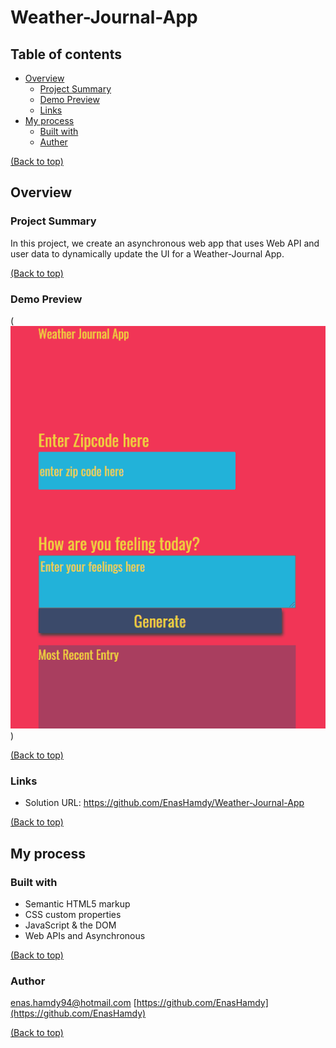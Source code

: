 # Weather-Journal-App

## Table of contents

- [Overview](#overview)
  - [Project Summary](#project-summary)
  - [Demo Preview](#demo-preview)
  - [Links](#links)
- [My process](#my-process)
  - [Built with](#built-with)
  - [Auther](#auther)

[(Back to top)](#weather-journal-app)

## Overview

### Project Summary
In this project, we create an asynchronous web app that uses Web API and user data to dynamically update the UI for a Weather-Journal App.

[(Back to top)](#weather-journal-app)

### Demo Preview
(![Weather Journal App Demo](https://github.com/EnasHamdy/My-Weather-Journal-App/blob/main/website/images/Weather-journal-app-Demo.gif))

[(Back to top)](#weather-journal-app)

### Links
- Solution URL: https://github.com/EnasHamdy/Weather-Journal-App

[(Back to top)](#weather-journal-app)

## My process

### Built with

- Semantic HTML5 markup
- CSS custom properties
- JavaScript & the DOM
- Web APIs and Asynchronous

[(Back to top)](#weather-journal-app)

### Author

[enas.hamdy94@hotmail.com](enas.hamdy94@hotmail.com)
[https://github.com/EnasHamdy](https://github.com/EnasHamdy)

[(Back to top)](#weather-journal-app)
